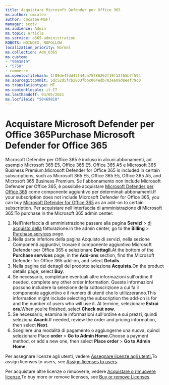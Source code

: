 ```yaml
---
title: Acquistare Microsoft Defender per Office 365
ms.author: cmcatee
author: cmcatee-MSFT
manager: scotv
ms.audience: Admin
ms.topic: article
ms.service: o365-administration
ROBOTS: NOINDEX, NOFOLLOW
localization_priority: Normal
ms.collection: Adm_O365
ms.custom:
- "9003019"
- "5758"
- commerce
ms.openlocfilehash: 1f89de4fdd42f44ca75786262f19f12f65b7f594
ms.sourcegitcommit: 5dc52d5fcb2833fbbc064edb783e609d8eef79c0
ms.translationtype: MT
ms.contentlocale: it-IT
ms.lasthandoff: 03/05/2021
ms.locfileid: "50469810"
---
```

# <a name="purchase-microsoft-defender-for-office-365"></a><span data-ttu-id="94ddb-102">Acquistare Microsoft Defender per Office 365</span><span class="sxs-lookup"><span data-stu-id="94ddb-102">Purchase Microsoft Defender for Office 365</span></span>

<span data-ttu-id="94ddb-103">Microsoft Defender per Office 365 è incluso in alcuni abbonamenti, ad esempio Microsoft 365 E5, Office 365 E5, Office 365 A5 e Microsoft 365 Business Premium.</span><span class="sxs-lookup"><span data-stu-id="94ddb-103">Microsoft Defender for Office 365 is included in certain subscriptions, such as Microsoft 365 E5, Office 365 E5, Office 365 A5, and Microsoft 365 Business Premium.</span></span> <span data-ttu-id="94ddb-104">Se l'abbonamento non include Microsoft Defender per Office 365, è possibile acquistare [Microsoft Defender per Office 365](https:/www.microsoft.com/microsoft-365/exchange/advance-threat-protection?market=um#office-ProductsCompare-785zwzq) come componente aggiuntivo per determinati abbonamenti.</span><span class="sxs-lookup"><span data-stu-id="94ddb-104">If your subscription does not include Microsoft Defender for Office 365, you can buy [Microsoft Defender for Office 365](https:/www.microsoft.com/microsoft-365/exchange/advance-threat-protection?market=um#office-ProductsCompare-785zwzq) as an add-on to certain subscription.</span></span> <span data-ttu-id="94ddb-105">Per acquistare nell'interfaccia di amministrazione di Microsoft 365:</span><span class="sxs-lookup"><span data-stu-id="94ddb-105">To purchase in the Microsoft 365 admin center:</span></span>

1. <span data-ttu-id="94ddb-106">Nell'interfaccia di amministrazione passare alla pagina **Servizi**  >  [di acquisto della](https://go.microsoft.com/fwlink/p/?linkid=868433) fatturazione.</span><span class="sxs-lookup"><span data-stu-id="94ddb-106">In the admin center, go to the **Billing** > [Purchase services](https://go.microsoft.com/fwlink/p/?linkid=868433) page.</span></span>
2. <span data-ttu-id="94ddb-107">Nella parte inferiore  della pagina Acquisto  di servizi, nella sezione Componenti aggiuntivi, trovare il componente aggiuntivo Microsoft Defender per Office 365 e selezionare **Dettagli.**</span><span class="sxs-lookup"><span data-stu-id="94ddb-107">At the bottom of the **Purchase services** page, in the **Add-ons** section, find the Microsoft Defender for Office 365 add-on, and select **Details**.</span></span>
3. <span data-ttu-id="94ddb-108">Nella pagina dei dettagli del prodotto seleziona **Acquista.**</span><span class="sxs-lookup"><span data-stu-id="94ddb-108">On the product details page, select **Buy**.</span></span>
4. <span data-ttu-id="94ddb-109">Se necessario, completare eventuali altre informazioni sull'ordine.</span><span class="sxs-lookup"><span data-stu-id="94ddb-109">If needed, complete any other order information.</span></span> <span data-ttu-id="94ddb-110">Queste informazioni possono includere la selezione della sottoscrizione a cui fa il componente aggiuntivo e il numero di utenti che lo utilizzeranno.</span><span class="sxs-lookup"><span data-stu-id="94ddb-110">This information might include selecting the subscription the add-on is for and the number of users who will use it.</span></span> <span data-ttu-id="94ddb-111">Al termine, selezionare **Estrai ora.**</span><span class="sxs-lookup"><span data-stu-id="94ddb-111">When you’re finished, select **Check out now**.</span></span>
5. <span data-ttu-id="94ddb-112">Se necessario, esamina le informazioni sull'ordine e sui prezzi, quindi seleziona **Avanti.**</span><span class="sxs-lookup"><span data-stu-id="94ddb-112">If needed, review the order and pricing information, then select **Next**.</span></span>
6. <span data-ttu-id="94ddb-113">Scegliere una modalità di pagamento o aggiungerne una nuova, quindi selezionare Place **order**  >  **Go to Admin Home.**</span><span class="sxs-lookup"><span data-stu-id="94ddb-113">Choose a payment method, or add a new one, then select **Place order** > **Go to Admin Home**.</span></span>

<span data-ttu-id="94ddb-114">Per assegnare licenze agli utenti, vedere [Assegnare licenze agli utenti.](https://docs.microsoft.com/microsoft-365/admin/manage/assign-licenses-to-users?view=o365-worldwide)</span><span class="sxs-lookup"><span data-stu-id="94ddb-114">To assign licenses to users, see [Assign licenses to users](https://docs.microsoft.com/microsoft-365/admin/manage/assign-licenses-to-users?view=o365-worldwide).</span></span>

<span data-ttu-id="94ddb-115">Per acquistare altre licenze o rimuoverle, vedere [Acquistare o rimuovere licenze.](https://docs.microsoft.com/microsoft-365/commerce/licenses/buy-licenses#buy-or-remove-licenses-for-your-business-subscription)</span><span class="sxs-lookup"><span data-stu-id="94ddb-115">To buy more or remove licenses, see [Buy or remove Licenses](https://docs.microsoft.com/microsoft-365/commerce/licenses/buy-licenses#buy-or-remove-licenses-for-your-business-subscription).</span></span>